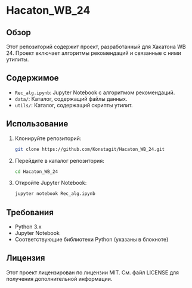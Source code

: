 
# Hacaton_WB_24

## Обзор
Этот репозиторий содержит проект, разработанный для Хакатона WB 24. Проект включает алгоритмы рекомендаций и связанные с ними утилиты.

## Содержимое
- `Rec_alg.ipynb`: Jupyter Notebook с алгоритмом рекомендаций.
- `data/`: Каталог, содержащий файлы данных.
- `utils/`: Каталог, содержащий скрипты утилит.

## Использование
1. Клонируйте репозиторий:
    ```bash
    git clone https://github.com/Konstagit/Hacaton_WB_24.git
    ```

2. Перейдите в каталог репозитория:
    ```bash
    cd Hacaton_WB_24
    ```

3. Откройте Jupyter Notebook:
    ```bash
    jupyter notebook Rec_alg.ipynb
    ```

## Требования
- Python 3.x
- Jupyter Notebook
- Соответствующие библиотеки Python (указаны в блокноте)

## Лицензия
Этот проект лицензирован по лицензии MIT. См. файл LICENSE для получения дополнительной информации.
